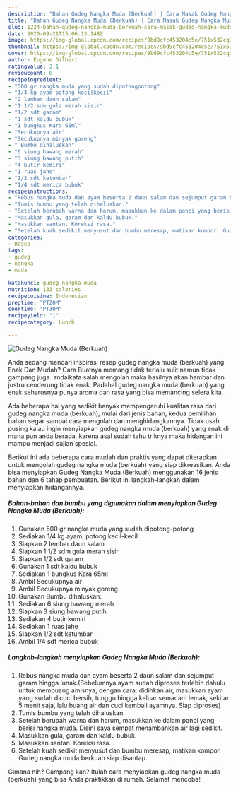 ```yaml
---
description: "Bahan Gudeg Nangka Muda (Berkuah) | Cara Masak Gudeg Nangka Muda (Berkuah) Yang Bisa Manjain Lidah"
title: "Bahan Gudeg Nangka Muda (Berkuah) | Cara Masak Gudeg Nangka Muda (Berkuah) Yang Bisa Manjain Lidah"
slug: 1224-bahan-gudeg-nangka-muda-berkuah-cara-masak-gudeg-nangka-muda-berkuah-yang-bisa-manjain-lidah
date: 2020-09-21T15:06:13.148Z
image: https://img-global.cpcdn.com/recipes/9bd9cfc453204c5e/751x532cq70/gudeg-nangka-muda-berkuah-foto-resep-utama.jpg
thumbnail: https://img-global.cpcdn.com/recipes/9bd9cfc453204c5e/751x532cq70/gudeg-nangka-muda-berkuah-foto-resep-utama.jpg
cover: https://img-global.cpcdn.com/recipes/9bd9cfc453204c5e/751x532cq70/gudeg-nangka-muda-berkuah-foto-resep-utama.jpg
author: Eugene Gilbert
ratingvalue: 3.1
reviewcount: 8
recipeingredient:
- "500 gr nangka muda yang sudah dipotongpotong"
- "1/4 kg ayam potong kecilkecil"
- "2 lembar daun salam"
- "1 1/2 sdm gula merah sisir"
- "1/2 sdt garam"
- "1 sdt kaldu bubuk"
- "1 bungkus Kara 65ml"
- "Secukupnya air"
- "Secukupnya minyak goreng"
- " Bumbu dihaluskan"
- "6 siung bawang merah"
- "3 siung bawang putih"
- "4 butir kemiri"
- "1 ruas jahe"
- "1/2 sdt ketumbar"
- "1/4 sdt merica bubuk"
recipeinstructions:
- "Rebus nangka muda dan ayam beserta 2 daun salam dan sejumput garam hingga lunak.(Sebelumnya ayam sudah diproses terlebih dahulu untuk membuang amisnya, dengan cara: didihkan air, masukkan ayam yang sudah dicuci bersih, tunggu hingga keluar semacam lemak, sekitar 5 menit saja, lalu buang air dan cuci kembali ayamnya. Siap diproses)"
- "Tumis bumbu yang telah dihaluskan."
- "Setelah berubah warna dan harum, masukkan ke dalam panci yang berisi nangka muda. Disini saya sempat menambahkan air lagi sedikit."
- "Masukkan gula, garam dan kaldu bubuk."
- "Masukkan santan. Koreksi rasa."
- "Setelah kuah sedikit menyusut dan bumbu meresap, matikan kompor. Gudeg nangka muda berkuah siap disantap."
categories:
- Resep
tags:
- gudeg
- nangka
- muda

katakunci: gudeg nangka muda 
nutrition: 133 calories
recipecuisine: Indonesian
preptime: "PT20M"
cooktime: "PT30M"
recipeyield: "1"
recipecategory: Lunch

---
```



![Gudeg Nangka Muda (Berkuah)](https://img-global.cpcdn.com/recipes/9bd9cfc453204c5e/751x532cq70/gudeg-nangka-muda-berkuah-foto-resep-utama.jpg)

Anda sedang mencari inspirasi resep gudeg nangka muda (berkuah) yang Enak Dan Mudah? Cara Buatnya memang tidak terlalu sulit namun tidak gampang juga. andaikata salah mengolah maka hasilnya akan hambar dan justru cenderung tidak enak. Padahal gudeg nangka muda (berkuah) yang enak seharusnya punya aroma dan rasa yang bisa memancing selera kita.



Ada beberapa hal yang sedikit banyak mempengaruhi kualitas rasa dari gudeg nangka muda (berkuah), mulai dari jenis bahan, kedua pemilihan bahan segar sampai cara mengolah dan menghidangkannya. Tidak usah pusing kalau ingin menyiapkan gudeg nangka muda (berkuah) yang enak di mana pun anda berada, karena asal sudah tahu triknya maka hidangan ini mampu menjadi sajian spesial.


Berikut ini ada beberapa cara mudah dan praktis yang dapat diterapkan untuk mengolah gudeg nangka muda (berkuah) yang siap dikreasikan. Anda bisa menyiapkan Gudeg Nangka Muda (Berkuah) menggunakan 16 jenis bahan dan 6 tahap pembuatan. Berikut ini langkah-langkah dalam menyiapkan hidangannya.

<!--inarticleads1-->

##### Bahan-bahan dan bumbu yang digunakan dalam menyiapkan Gudeg Nangka Muda (Berkuah):

1. Gunakan 500 gr nangka muda yang sudah dipotong-potong
1. Sediakan 1/4 kg ayam, potong kecil-kecil
1. Siapkan 2 lembar daun salam
1. Siapkan 1 1/2 sdm gula merah sisir
1. Siapkan 1/2 sdt garam
1. Gunakan 1 sdt kaldu bubuk
1. Sediakan 1 bungkus Kara 65ml
1. Ambil Secukupnya air
1. Ambil Secukupnya minyak goreng
1. Gunakan  Bumbu dihaluskan:
1. Sediakan 6 siung bawang merah
1. Siapkan 3 siung bawang putih
1. Sediakan 4 butir kemiri
1. Sediakan 1 ruas jahe
1. Siapkan 1/2 sdt ketumbar
1. Ambil 1/4 sdt merica bubuk




<!--inarticleads2-->

##### Langkah-langkah menyiapkan Gudeg Nangka Muda (Berkuah):

1. Rebus nangka muda dan ayam beserta 2 daun salam dan sejumput garam hingga lunak.(Sebelumnya ayam sudah diproses terlebih dahulu untuk membuang amisnya, dengan cara: didihkan air, masukkan ayam yang sudah dicuci bersih, tunggu hingga keluar semacam lemak, sekitar 5 menit saja, lalu buang air dan cuci kembali ayamnya. Siap diproses)
1. Tumis bumbu yang telah dihaluskan.
1. Setelah berubah warna dan harum, masukkan ke dalam panci yang berisi nangka muda. Disini saya sempat menambahkan air lagi sedikit.
1. Masukkan gula, garam dan kaldu bubuk.
1. Masukkan santan. Koreksi rasa.
1. Setelah kuah sedikit menyusut dan bumbu meresap, matikan kompor. Gudeg nangka muda berkuah siap disantap.




Gimana nih? Gampang kan? Itulah cara menyiapkan gudeg nangka muda (berkuah) yang bisa Anda praktikkan di rumah. Selamat mencoba!
